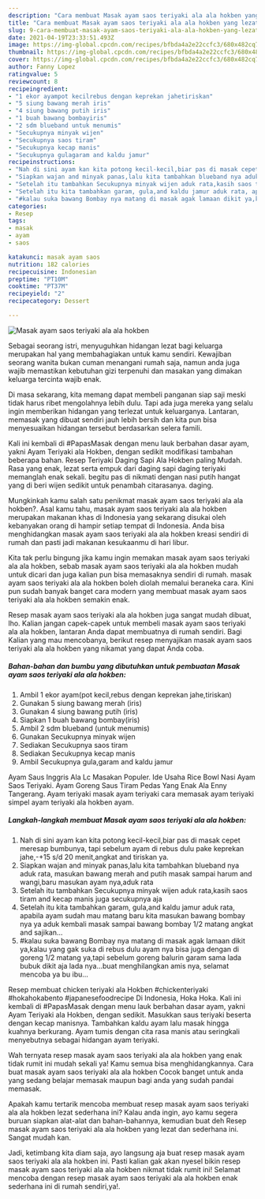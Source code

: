 ```yaml
---
description: "Cara membuat Masak ayam saos teriyaki ala ala hokben yang lezat dan Mudah Dibuat"
title: "Cara membuat Masak ayam saos teriyaki ala ala hokben yang lezat dan Mudah Dibuat"
slug: 9-cara-membuat-masak-ayam-saos-teriyaki-ala-ala-hokben-yang-lezat-dan-mudah-dibuat
date: 2021-04-19T23:33:51.493Z
image: https://img-global.cpcdn.com/recipes/bfbda4a2e22ccfc3/680x482cq70/masak-ayam-saos-teriyaki-ala-ala-hokben-foto-resep-utama.jpg
thumbnail: https://img-global.cpcdn.com/recipes/bfbda4a2e22ccfc3/680x482cq70/masak-ayam-saos-teriyaki-ala-ala-hokben-foto-resep-utama.jpg
cover: https://img-global.cpcdn.com/recipes/bfbda4a2e22ccfc3/680x482cq70/masak-ayam-saos-teriyaki-ala-ala-hokben-foto-resep-utama.jpg
author: Fanny Lopez
ratingvalue: 5
reviewcount: 8
recipeingredient:
- "1 ekor ayampot kecilrebus dengan keprekan jahetiriskan"
- "5 siung bawang merah iris"
- "4 siung bawang putih iris"
- "1 buah bawang bombayiris"
- "2 sdm blueband untuk menumis"
- "Secukupnya minyak wijen"
- "Secukupnya saos tiram"
- "Secukupnya kecap manis"
- "Secukupnya gulagaram and kaldu jamur"
recipeinstructions:
- "Nah di sini ayam kan kita potong kecil-kecil,biar pas di masak cepet meresap bumbunya, tapi sebelum ayam di rebus dulu pake keprekan jahe,-+15 s/d 20 menit,angkat and tiriskan ya."
- "Siapkan wajan and minyak panas,lalu kita tambahkan blueband nya aduk rata, masukan bawang merah and putih masak sampai harum and wangi,baru masukan ayam nya,aduk rata"
- "Setelah itu tambahkan Secukupnya minyak wijen aduk rata,kasih saos tiram and kecap manis juga secukupnya aja"
- "Setelah itu kita tambahkan garam, gula,and kaldu jamur aduk rata, apabila ayam sudah mau matang baru kita masukan bawang bombay nya ya aduk kembali masak sampai bawang bombay 1/2 matang angkat and sajikan..."
- "#kalau suka bawang Bombay nya matang di masak agak lamaan dikit ya,kalau yang gak suka di rebus dulu ayam nya bisa juga dengan di goreng 1/2 matang ya,tapi sebelum goreng balurin garam sama lada bubuk dikit aja lada nya...buat menghilangkan amis nya, selamat mencoba ya bu ibu..."
categories:
- Resep
tags:
- masak
- ayam
- saos

katakunci: masak ayam saos 
nutrition: 182 calories
recipecuisine: Indonesian
preptime: "PT10M"
cooktime: "PT37M"
recipeyield: "2"
recipecategory: Dessert

---
```



![Masak ayam saos teriyaki ala ala hokben](https://img-global.cpcdn.com/recipes/bfbda4a2e22ccfc3/680x482cq70/masak-ayam-saos-teriyaki-ala-ala-hokben-foto-resep-utama.jpg)

Sebagai seorang istri, menyuguhkan hidangan lezat bagi keluarga merupakan hal yang membahagiakan untuk kamu sendiri. Kewajiban seorang  wanita bukan cuman menangani rumah saja, namun anda juga wajib memastikan kebutuhan gizi terpenuhi dan masakan yang dimakan keluarga tercinta wajib enak.

Di masa  sekarang, kita memang dapat membeli panganan siap saji meski tidak harus ribet mengolahnya lebih dulu. Tapi ada juga mereka yang selalu ingin memberikan hidangan yang terlezat untuk keluarganya. Lantaran, memasak yang dibuat sendiri jauh lebih bersih dan kita pun bisa menyesuaikan hidangan tersebut berdasarkan selera famili. 

Kali ini kembali di #PapasMasak dengan menu lauk berbahan dasar ayam, yakni Ayam Teriyaki ala Hokben, dengan sedikit modifikasi tambahan beberapa bahan. Resep Teriyaki Daging Sapi Ala Hokben paling Mudah. Rasa yang enak, lezat serta empuk dari daging sapi daging teriyaki memanglah enak sekali. begitu pas di nikmati dengan nasi putih hangat yang di beri wijen sedikit untuk penambah citarasanya. daging.

Mungkinkah kamu salah satu penikmat masak ayam saos teriyaki ala ala hokben?. Asal kamu tahu, masak ayam saos teriyaki ala ala hokben merupakan makanan khas di Indonesia yang sekarang disukai oleh kebanyakan orang di hampir setiap tempat di Indonesia. Anda bisa menghidangkan masak ayam saos teriyaki ala ala hokben kreasi sendiri di rumah dan pasti jadi makanan kesukaanmu di hari libur.

Kita tak perlu bingung jika kamu ingin memakan masak ayam saos teriyaki ala ala hokben, sebab masak ayam saos teriyaki ala ala hokben mudah untuk dicari dan juga kalian pun bisa memasaknya sendiri di rumah. masak ayam saos teriyaki ala ala hokben boleh diolah memalui beraneka cara. Kini pun sudah banyak banget cara modern yang membuat masak ayam saos teriyaki ala ala hokben semakin enak.

Resep masak ayam saos teriyaki ala ala hokben juga sangat mudah dibuat, lho. Kalian jangan capek-capek untuk membeli masak ayam saos teriyaki ala ala hokben, lantaran Anda dapat membuatnya di rumah sendiri. Bagi Kalian yang mau mencobanya, berikut resep menyajikan masak ayam saos teriyaki ala ala hokben yang nikamat yang dapat Anda coba.

<!--inarticleads1-->

##### Bahan-bahan dan bumbu yang dibutuhkan untuk pembuatan Masak ayam saos teriyaki ala ala hokben:

1. Ambil 1 ekor ayam(pot kecil,rebus dengan keprekan jahe,tiriskan)
1. Gunakan 5 siung bawang merah (iris)
1. Gunakan 4 siung bawang putih (iris)
1. Siapkan 1 buah bawang bombay(iris)
1. Ambil 2 sdm blueband (untuk menumis)
1. Gunakan Secukupnya minyak wijen
1. Sediakan Secukupnya saos tiram
1. Sediakan Secukupnya kecap manis
1. Ambil Secukupnya gula,garam and kaldu jamur


Ayam Saus Inggris Ala Lc Masakan Populer. Ide Usaha Rice Bowl Nasi Ayam Saos Teriyaki. Ayam Goreng Saus Tiram Pedas Yang Enak Ala Enny Tangerang. Ayam teriyaki masak ayam teriyaki cara memasak ayam teriyaki simpel ayam teriyaki ala hokben ayam. 

<!--inarticleads2-->

##### Langkah-langkah membuat Masak ayam saos teriyaki ala ala hokben:

1. Nah di sini ayam kan kita potong kecil-kecil,biar pas di masak cepet meresap bumbunya, tapi sebelum ayam di rebus dulu pake keprekan jahe,-+15 s/d 20 menit,angkat and tiriskan ya.
1. Siapkan wajan and minyak panas,lalu kita tambahkan blueband nya aduk rata, masukan bawang merah and putih masak sampai harum and wangi,baru masukan ayam nya,aduk rata
1. Setelah itu tambahkan Secukupnya minyak wijen aduk rata,kasih saos tiram and kecap manis juga secukupnya aja
1. Setelah itu kita tambahkan garam, gula,and kaldu jamur aduk rata, apabila ayam sudah mau matang baru kita masukan bawang bombay nya ya aduk kembali masak sampai bawang bombay 1/2 matang angkat and sajikan...
1. #kalau suka bawang Bombay nya matang di masak agak lamaan dikit ya,kalau yang gak suka di rebus dulu ayam nya bisa juga dengan di goreng 1/2 matang ya,tapi sebelum goreng balurin garam sama lada bubuk dikit aja lada nya...buat menghilangkan amis nya, selamat mencoba ya bu ibu...


Resep membuat chicken teriyaki ala Hokben #chickenteriyaki #hokahokabento #japanesefoodrecipe Di Indonesia, Hoka Hoka. Kali ini kembali di #PapasMasak dengan menu lauk berbahan dasar ayam, yakni Ayam Teriyaki ala Hokben, dengan sedikit. Masukkan saus teriyaki beserta dengan kecap manisnya. Tambahkan kaldu ayam lalu masak hingga kuahnya berkurang. Ayam tumis dengan cita rasa manis atau seringkali menyebutnya sebagai hidangan ayam teriyaki. 

Wah ternyata resep masak ayam saos teriyaki ala ala hokben yang enak tidak rumit ini mudah sekali ya! Kamu semua bisa menghidangkannya. Cara buat masak ayam saos teriyaki ala ala hokben Cocok banget untuk anda yang sedang belajar memasak maupun bagi anda yang sudah pandai memasak.

Apakah kamu tertarik mencoba membuat resep masak ayam saos teriyaki ala ala hokben lezat sederhana ini? Kalau anda ingin, ayo kamu segera buruan siapkan alat-alat dan bahan-bahannya, kemudian buat deh Resep masak ayam saos teriyaki ala ala hokben yang lezat dan sederhana ini. Sangat mudah kan. 

Jadi, ketimbang kita diam saja, ayo langsung aja buat resep masak ayam saos teriyaki ala ala hokben ini. Pasti kalian gak akan nyesel bikin resep masak ayam saos teriyaki ala ala hokben nikmat tidak rumit ini! Selamat mencoba dengan resep masak ayam saos teriyaki ala ala hokben enak sederhana ini di rumah sendiri,ya!.


